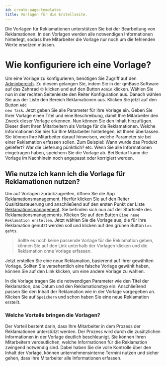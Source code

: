 ```yaml
---
id: create-page-templates
title: Vorlagen für die Erstellseite.
---
```

Die Vorlagen für Reklamationen unterstützen Sie bei der Bearbeitung von Reklamationen. In den Vorlagen werden alle notwendigen Informationen hinterlegt, sodass Ihre Mitarbeiter die Vorlage nur noch um die fehlenden Werte ersetzen müssen. 

# Wie konfiguriere ich eine Vorlage?
Um eine Vorlage zu konfigurieren, benötigen Sie Zugriff auf den [Adminbereich](/docs/faqs/admin.mdx). Zu diesem gelangen Sie, indem Sie in der qmBase Software auf das Zahnrad :gear: klicken und auf den Button <code>Admin</code>  klicken. Wählen Sie nun in der rechten Seitenleiste den Reiter Konfiguration aus. Danach wählen Sie aus der Liste den Bereich Reklamationen aus. Klicken Sie jetzt auf den Button <code>Add new Task</code>. 
Jetzt geben Sie alle Parameter für Ihre Vorlage ein. Geben Sie Ihrer Vorlage einen Titel und eine Beschreibung, damit Ihre Mitarbeiter den Zweck dieser Vorlage erkennen. Nun können Sie den Inhalt hinzufügen. Dieser dient Ihren Mitarbeitern als Vorlage für die Reklamationen. Welche Informationen Sie hier für Ihre Mitarbeiter hinterlegen, ist Ihnen überlassen. Sie können Ihre Mitarbeiter darauf hinweisen, welche Parameter sie bei einer Reklamation erfassen sollen. Zum Beispiel: Wann wurde das Produkt geliefert? War die Lieferung pünktlich? etc. 
Wenn Sie alle Informationen eingetragen haben, speichern Sie die Vorlage ab. Bei Bedarf kann die Vorlage im Nachhinein noch angepasst oder korrigiert werden. 

## Wie nutze ich kann ich die Vorlage für Reklamationen nutzen? 
Um auf Vorlagen zurückzugreifen, öffnen Sie die App [Reklamationsmanagement](/docs/faqs/claim-management.md). Hierfür klicken Sie auf den Reiter Qualitätssteuerung und anschließend auf den ersten Punkt der Liste [Reklamationsmanagement](/docs/faqs/claim-management.md). Sie befinden sich nun auf der Startseite des Reklamationsmanagements. Klicken Sie auf den Button <code>Eine neue Reklamation erstellen</code>. Jetzt wählen Sie die Vorlage aus, die für Ihre Reklamation genutzt werden soll und klicken auf den grünen Button <code>Los gehts</code>. 

> Sollte es noch keine passende Vorlage für die Reklamation geben, können Sie auf den Link unterhalb der Vorlagen klicken und die Reklamation ohne Vorlage erfassen. 

Jetzt erstellen Sie eine neue Reklamation, basierend auf Ihrer gewählten Vorlage. Sollten Sie versehentlich eine falsche Vorlage gewählt haben, können Sie auf den Link klicken, um eine andere Vorlage zu wählen. 

In die Vorlage tragen Sie die notwendigen Parameter wie den Titel der Reklamation, das Datum und den Reklamationstyp ein. Anschließend passen Sie den Inhalt der Reklamation wie in der Vorlage vorgegeben an. Klicken Sie auf <code>Speichern</code> und schon haben Sie eine neue Reklamation erstellt. 

### Welche Vorteile bringen die Vorlagen? 
Der Vorteil besteht darin, dass Ihre Mitarbeiter in dem Prozess der Reklamationen unterstützt werden. Der Prozess wird durch die zusätzlichen Informationen in der Vorlage deutlich beschleunigt. Sie können Ihren Mitarbeitern verdeutlichen, welche Informationen für die Reklamation zwingend notwendig sind. Dabei haben Sie die volle Kontrolle über den Inhalt der Vorlage, können unternehmensinterne Termini nutzen und sicher gehen, dass Ihre Mitarbeiter alle Informationen erfassen. 
